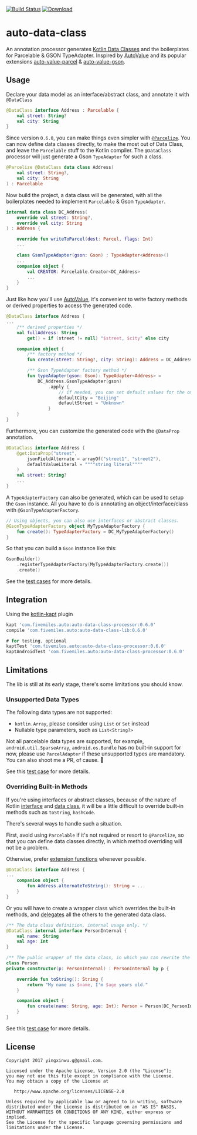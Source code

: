 [![Build Status](https://travis-ci.org/xinthink/auto-data-class.svg?branch=master)](https://travis-ci.org/xinthink/auto-data-class)
[ ![Download](https://api.bintray.com/packages/xinthink/maven/auto-data-class-processor/images/download.svg) ](https://bintray.com/xinthink/maven/auto-data-class-processor/_latestVersion)

# auto-data-class
An annotation processor generates [Kotlin Data Classes] and the boilerplates for Parcelable & GSON TypeAdapter. Inspired by [AutoValue] and its popular extensions [auto-value-parcel] & [auto-value-gson].

## Usage
Declare your data model as an interface/abstract class, and annotate it with `@DataClass`

```kotlin
@DataClass interface Address : Parcelable {
    val street: String?
    val city: String
}
```

Since version `0.6.0`, you can make things even simpler with [`@Parcelize`][kt-1.14-release-note]. You can now define data classes directly, to make the most out of Data Class, and leave the `Parcelable` stuff to the Kotlin compiler. The `@DataClass` processor will just generate a Gson `TypeAdapter` for such a class.

```kotlin
@Parcelize @DataClass data class Address(
    val street: String?,
    val city: String
) : Parcelable
```

Now build the project, a data class will be generated, with all the boilerplates needed to implement `Parcelable` & Gson `TypeAdapter`.

```kotlin
internal data class DC_Address(
    override val street: String?,
    override val city: String
) : Address {

    override fun writeToParcel(dest: Parcel, flags: Int)
    ...

    class GsonTypeAdapter(gson: Gson) : TypeAdapter<Address>()
    ...
    companion object {
        val CREATOR: Parcelable.Creator<DC_Address>
        ...
    }
}
```

Just like how you'll use [AutoValue], it's convenient to write factory methods or derived properties to access the generated code.

```kotlin
@DataClass interface Address {
...
    /** derived properties */
    val fullAddress: String
        get() = if (street != null) "$street, $city" else city

    companion object {
        /** factory method */
        fun create(street: String?, city: String): Address = DC_Address(street, city)

        /** Gson TypeAdapter factory method */
        fun typeAdapter(gson: Gson): TypeAdapter<Address> =
            DC_Address.GsonTypeAdapter(gson)
                .apply {
                    // if needed, you can set default values for the omission of the json fields
                    defaultCity = "Beijing"
                    defaultStreet = "Unknown"
                }
    }
}
```

Furthermore, you can customize the generated code with the `@DataProp` annotation.

```kotlin
@DataClass interface Address {
    @get:DataProp("street",
        jsonFieldAlternate = arrayOf("street1", "street2"),
        defaultValueLiteral = """"string literal""""
    )
    val street: String?
    ...
}
```

A `TypeAdapterFactory` can also be generated, which can be used to setup the `Gson` instance. All you have to do is annotating an object/interface/class with `@GsonTypeAdapterFactory`.

```kotlin
// Using objects, you can also use interfaces or abstract classes.
@GsonTypeAdapterFactory object MyTypeAdapterFactory {
    fun create(): TypeAdapterFactory = DC_MyTypeAdapterFactory()
}
```

So that you can build a `Gson` instance like this:

```kotlin
GsonBuilder()
    .registerTypeAdapterFactory(MyTypeAdapterFactory.create())
    .create()
```

See the [test cases][example-tests] for more details.

## Integration
Using the [kotlin-kapt] plugin

```gradle
kapt 'com.fivemiles.auto:auto-data-class-processor:0.6.0'
compile 'com.fivemiles.auto:auto-data-class-lib:0.6.0'

# for testing, optional
kaptTest 'com.fivemiles.auto:auto-data-class-processor:0.6.0'
kaptAndroidTest 'com.fivemiles.auto:auto-data-class-processor:0.6.0'
```

## Limitations
The lib is still at its early stage, there's some limitations you should know.

### Unsupported Data Types
The following data types are not supported:
- `kotlin.Array`, please consider using `List` or `Set` instead
- Nullable type parameters, such as `List<String?>`

Not all parcelable data types are supported, for example, `android.util.SparseArray`, `android.os.Bundle` has no built-in support for now, please use `ParcelAdapter` if these unsupported types are mandatory. You can also shoot me a PR, of cause. :beer:

See this [test case][example-parcel-types] for more details.

### Overriding Built-in Methods
If you're using interfaces or abstract classes, because of the nature of Kotlin [interface][Kotlin Interfaces] and [data class][Kotlin Data Classes], it will be a little difficult to override built-in methods such as `toString`, `hashCode`.

There's several ways to handle such a situation.

First, avoid using `Parcelable` if it's not required or resort to `@Parcelize`, so that you can define data classes directly, in which method overriding will not be a problem.

Otherwise, prefer [extension functions][Kotlin Extensions] whenever possible.

```kotlin
@DataClass interface Address {
...
    companion object {
        fun Address.alternateToString(): String = ...
    }
}
```

Or you will have to create a wrapper class which overrides the built-in methods, and [delegates][Kotlin Delegation] all the others to the generated data class.

```kotlin
/** The data class definition, internal usage only. */
@DataClass internal interface PersonInternal {
    val name: String
    val age: Int
}

/** The public wrapper of the data class, in which you can rewrite the built-in methods. */
class Person
private constructor(p: PersonInternal) : PersonInternal by p {

    override fun toString(): String {
        return "My name is $name, I'm $age years old."
    }

    companion object {
        fun create(name: String, age: Int): Person = Person(DC_PersonInternal(name, age))
    }
}
```

See this [test case][example-overriding] for more details.

## License

    Copyright 2017 yingxinwu.g@gmail.com.

    Licensed under the Apache License, Version 2.0 (the "License");
    you may not use this file except in compliance with the License.
    You may obtain a copy of the License at

       http://www.apache.org/licenses/LICENSE-2.0

    Unless required by applicable law or agreed to in writing, software
    distributed under the License is distributed on an "AS IS" BASIS,
    WITHOUT WARRANTIES OR CONDITIONS OF ANY KIND, either express or implied.
    See the License for the specific language governing permissions and
    limitations under the License.

[Kotlin Data Classes]: https://kotlinlang.org/docs/reference/data-classes.html
[Kotlin Interfaces]: https://kotlinlang.org/docs/reference/interfaces.html
[Kotlin Delegation]: https://kotlinlang.org/docs/reference/delegation.html
[Kotlin Extensions]: https://kotlinlang.org/docs/reference/extensions.html
[kotlin-kapt]: https://kotlinlang.org/docs/reference/kapt.html
[AutoValue]: https://github.com/google/auto
[auto-value-parcel]: https://github.com/rharter/auto-value-parcel
[auto-value-gson]: https://github.com/rharter/auto-value-gson
[example-tests]: https://github.com/xinthink/auto-data-class/tree/master/example/src/test/java/com/fivemiles/auto/dataclass
[example-parcel-types]: https://github.com/xinthink/auto-data-class/blob/master/example/src/test/java/com/fivemiles/auto/dataclass/parcel/ParcelableTypesTest.kt
[example-overriding]: https://github.com/xinthink/auto-data-class/blob/master/example/src/test/java/com/fivemiles/auto/dataclass/OverridingTest.kt
[kt-1.14-release-note]: https://blog.jetbrains.com/kotlin/2017/08/kotlin-1-1-4-is-out/
